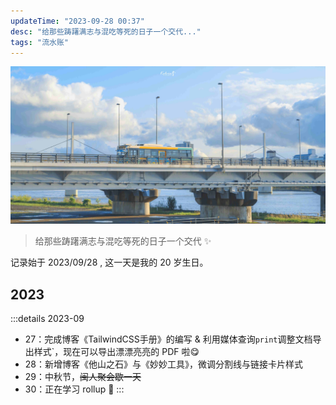 ```yaml
---
updateTime: "2023-09-28 00:37"
desc: "给那些踌躇满志与混吃等死的日子一个交代..."
tags: "流水账"
---
```



![banner](./img/dialog.jpg)
> 给那些踌躇满志与混吃等死的日子一个交代 ✨

记录始于 2023/09/28 , 这一天是我的 20 岁生日。

## 2023
:::details 2023-09

- 27：完成博客《TailwindCSS手册》的编写 & 利用媒体查询`print`调整文档导出样式`，现在可以导出漂漂亮亮的 PDF 啦😋
- 28：新增博客《他山之石》与《妙妙工具》，微调分割线与链接卡片样式
- 29：中秋节，~~闽人聚会歇一天~~
- 30：正在学习 rollup 🧐 
:::